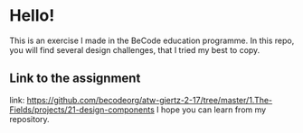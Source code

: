 # Hello! 


This is an exercise I made in the BeCode education programme.
In this repo, you will find several design challenges, that I tried my best to copy.


## Link to the assignment
link: https://github.com/becodeorg/atw-giertz-2-17/tree/master/1.The-Fields/projects/21-design-components
I hope you can learn from my repository.

